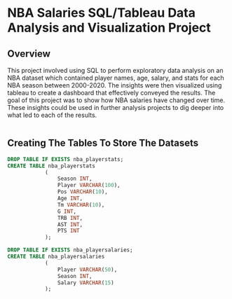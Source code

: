 # NBA Salaries SQL/Tableau Data Analysis and Visualization Project

## Overview
This project involved using SQL to perform exploratory data analysis on an NBA dataset which contained player names, age, salary, and stats for each NBA season between 2000-2020. The insights were then visualized using tableau to create a dashboard that effectively conveyed the results. The goal of this project was to show how NBA salaries have changed over time. These insights could be used in further analysis projects to dig deeper into what led to each of the results. 

```sql
```
## Creating The Tables To Store The Datasets
```sql
DROP TABLE IF EXISTS nba_playerstats;
CREATE TABLE nba_playerstats
			(
				Season INT,
				Player VARCHAR(100),
				Pos VARCHAR(10),
				Age INT,
				Tm VARCHAR(10),
				G INT,
				TRB INT,
				AST INT,
				PTS INT
			);
```
```sql
DROP TABLE IF EXISTS nba_playersalaries;
CREATE TABLE nba_playersalaries
			(
				Player VARCHAR(50),
				Season INT,
				Salary VARCHAR(15)
			);
```
